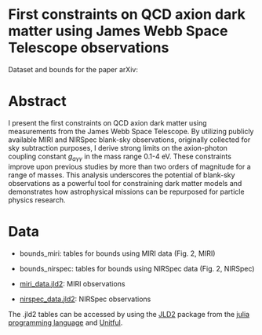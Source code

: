 # First constraints on QCD axion dark matter using James Webb Space Telescope observations
Dataset and bounds for the paper arXiv:
# Abstract
I present the first constraints on QCD axion dark matter using measurements from the James
Webb Space Telescope. By utilizing publicly available MIRI and NIRSpec blank-sky observations,
originally collected for sky subtraction purposes, I derive strong limits on the axion-photon coupling
constant $g_{a \gamma \gamma}$ in the mass range 0.1-4 eV. These constraints improve upon previous studies by more
than two orders of magnitude for a range of masses. This analysis underscores the potential of
blank-sky observations as a powerful tool for constraining dark matter models and demonstrates
how astrophysical missions can be repurposed for particle physics research.
# Data 
- bounds_miri: tables for bounds using MIRI data (Fig. 2, MIRI)
- bounds_nirspec: tables for bounds using NIRSpec data (Fig. 2, NIRSpec)

- [miri_data.jld2](https://github.com/elenapinetti/JWST-data/releases/download/v1.0/miri_data.jld2): MIRI observations 
- [nirspec_data.jld2](https://github.com/elenapinetti/JWST-data/releases/download/v1.0/nirspec_data.jld2): NIRSpec observations

The .jld2 tables can be accessed by using the [JLD2](https://github.com/JuliaIO/JLD2.jl) package from the [julia programming language](https://julialang.org/) and [Unitful](https://github.com/PainterQubits/Unitful.jl).

